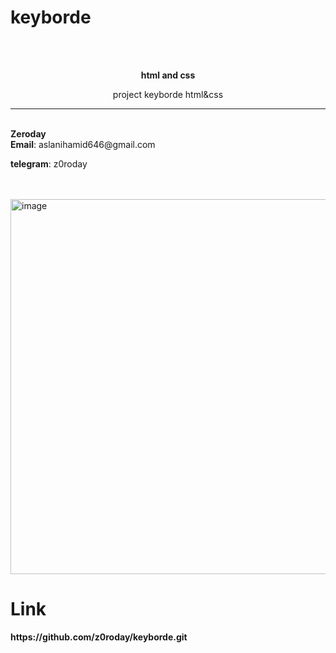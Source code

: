# keyborde
<br>
<br>
 <p align="center"><b>html and css</b></p>
<p align="center">
project keyborde html&css
</p>
<hr>
<br>
<b>Zeroday</b>
<br>
<b>Email</b>: aslanihamid646@gmail.com 

<b>telegram</b>: z0roday

<br>
<br> 
<img src="https://i.imgur.com/hyLaaxM.jpeg" alt="image" width="600px">

# <b>Link</b>

<p color="white"><b>https://github.com/z0roday/keyborde.git</b></p>
